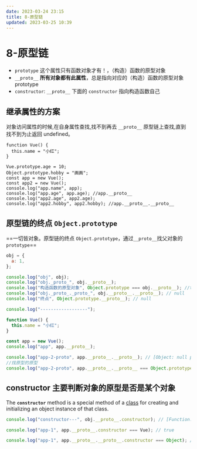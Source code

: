 ```yaml
---
date: 2023-03-24 23:15
title: 8-原型链
updated: 2023-03-25 10:39
---
```


# 8-原型链

- `prototype` 这个属性只有函数对象才有！，（构造）函数的原型对象
- `__proto__` **所有对象都有此属性**，总是指向对应的（构造）函数的原型对象 prototype
- `constructor`: `__proto__` 下面的 `constructor` 指向构造函数自己

## 继承属性的方案

对象访问属性的时候,在自身属性查找,找不到再去 `__proto__` 原型链上查找,直到找不到为止返回 undefined。

```JS
function Vue() {
  this.name = "小红";
}

Vue.prototype.age = 10;
Object.prototype.hobby = "画画";
const app = new Vue();
const app2 = new Vue();
console.log("app.name", app);
console.log("app.age", app.age); //app.__proto__
console.log("app2.age", app2.age);
console.log("app2.hobby", app2.hobby); //app.__proto__.__proto__
```

## 原型链的终点 `Object.prototype`

==一切皆对象。原型链的终点 `Object.prototype`，通过`__proto__`找父对象的 `prototype`==

```js
obj = {
  a: 1,
};

console.log("obj", obj);
console.log("obj._proto_", obj.__proto__);
console.log("构造函数的原型对象", Object.prototype === obj.__proto__); //true
console.log("obj._proto_._proto_", obj.__proto__.__proto__); // null
console.log("终点", Object.prototype.__proto__); // null

console.log("------------------");

function Vue() {
  this.name = "小红";
}

const app = new Vue();
console.log("app", app.__proto__);

console.log("app-2-proto", app.__proto__.__proto__); // [Object: null prototype] {}
//找原型的原型
console.log("app-2-proto", app.__proto__.__proto__ === Object.prototype); //true
```

## constructor 主要判断对象的原型是否是某个对象

The **`constructor`** method is a special method of a [class](https://developer.mozilla.org/en-US/docs/Web/JavaScript/Reference/Classes) for creating and initializing an object instance of that class.

```js
console.log("constructor---", obj.__proto__.constructor); // [Function: Object]

console.log("app-1", app.__proto__.constructor === Vue); // true

console.log("app-1", app.__proto__.__proto__.constructor === Object); // true
```
